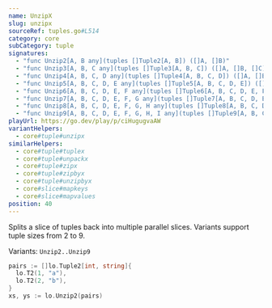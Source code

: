 ```yaml
---
name: UnzipX
slug: unzipx
sourceRef: tuples.go#L514
category: core
subCategory: tuple
signatures:
  - "func Unzip2[A, B any](tuples []Tuple2[A, B]) ([]A, []B)"
  - "func Unzip3[A, B, C any](tuples []Tuple3[A, B, C]) ([]A, []B, []C)"
  - "func Unzip4[A, B, C, D any](tuples []Tuple4[A, B, C, D]) ([]A, []B, []C, []D)"
  - "func Unzip5[A, B, C, D, E any](tuples []Tuple5[A, B, C, D, E]) ([]A, []B, []C, []D, []E)"
  - "func Unzip6[A, B, C, D, E, F any](tuples []Tuple6[A, B, C, D, E, F]) ([]A, []B, []C, []D, []E, []F)"
  - "func Unzip7[A, B, C, D, E, F, G any](tuples []Tuple7[A, B, C, D, E, F, G]) ([]A, []B, []C, []D, []E, []F, []G)"
  - "func Unzip8[A, B, C, D, E, F, G, H any](tuples []Tuple8[A, B, C, D, E, F, G, H]) ([]A, []B, []C, []D, []E, []F, []G, []H)"
  - "func Unzip9[A, B, C, D, E, F, G, H, I any](tuples []Tuple9[A, B, C, D, E, F, G, H, I]) ([]A, []B, []C, []D, []E, []F, []G, []H, []I)"
playUrl: https://go.dev/play/p/ciHugugvaAW
variantHelpers:
  - core#tuple#unzipx
similarHelpers:
  - core#tuple#tuplex
  - core#tuple#unpackx
  - core#tuple#zipx
  - core#tuple#zipbyx
  - core#tuple#unzipbyx
  - core#slice#mapkeys
  - core#slice#mapvalues
position: 40
---
```


Splits a slice of tuples back into multiple parallel slices. Variants support tuple sizes from 2 to 9.

Variants: `Unzip2..Unzip9`

```go
pairs := []lo.Tuple2[int, string]{
  lo.T2(1, "a"),
  lo.T2(2, "b"),
}
xs, ys := lo.Unzip2(pairs)
```


